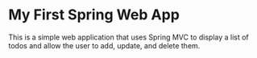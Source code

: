 # My First Spring Web App

This is a simple web application that uses Spring MVC to display a list of todos and allow the user to add, update, and delete them.